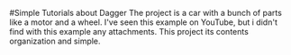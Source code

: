#Simple Tutorials about Dagger 
The project is a car with a bunch of parts like a motor and a wheel.
I've seen this example on YouTube, but i didn't find with this example any attachments. 
This project its contents organization and simple.
